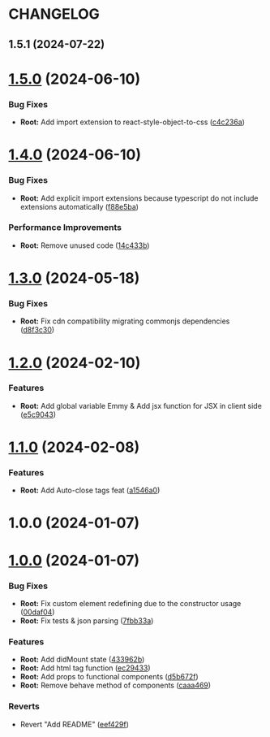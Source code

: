 # CHANGELOG

## 1.5.1 (2024-07-22)



# [1.5.0](https://github.com/emmyjs/emmy-dom/compare/1.4.0...1.5.0) (2024-06-10)


### Bug Fixes

* **Root:** Add import extension to react-style-object-to-css ([c4c236a](https://github.com/emmyjs/emmy-dom/commit/c4c236ab176f1db50f1691a144c0201740da7dd7))



# [1.4.0](https://github.com/emmyjs/emmy-dom/compare/1.3.0...1.4.0) (2024-06-10)


### Bug Fixes

* **Root:** Add explicit import extensions because typescript do not include extensions automatically ([f88e5ba](https://github.com/emmyjs/emmy-dom/commit/f88e5ba49d0d8c547e875b3377d57ece1fd1cdf5))


### Performance Improvements

* **Root:** Remove unused code ([14c433b](https://github.com/emmyjs/emmy-dom/commit/14c433b242555ffb8ea108ae304d6afd5f4677cd))



# [1.3.0](https://github.com/emmyjs/emmy-dom/compare/1.2.0...1.3.0) (2024-05-18)


### Bug Fixes

* **Root:** Fix cdn compatibility migrating commonjs dependencies ([d8f3c30](https://github.com/emmyjs/emmy-dom/commit/d8f3c308e312d4c8ae86ef602b6b996da5736b12))



# [1.2.0](https://github.com/emmyjs/emmy-dom/compare/1.1.0...1.2.0) (2024-02-10)


### Features

* **Root:** Add global variable Emmy & Add jsx function for JSX in client side ([e5c9043](https://github.com/emmyjs/emmy-dom/commit/e5c904335599a9240f063ba17fbf7f10778731ab))



# [1.1.0](https://github.com/emmyjs/emmy-dom/compare/1.0.0...1.1.0) (2024-02-08)


### Features

* **Root:** Add Auto-close tags feat ([a1546a0](https://github.com/emmyjs/emmy-dom/commit/a1546a00e16b667bffa2a78e4a80e1e148612543))



# 1.0.0 (2024-01-07)



# [1.0.0](https://github.com/emmyjs/emmy-dom/compare/0.1.2...1.0.0) (2024-01-07)


### Bug Fixes

* **Root:** Fix custom element redefining due to the constructor usage ([00daf04](https://github.com/emmyjs/emmy-dom/commit/00daf04100aa9f62bf6d89087cfa557bac770947))
* **Root:** Fix tests & json parsing ([7fbb33a](https://github.com/emmyjs/emmy-dom/commit/7fbb33a3dad9b9d6c350406e36825216c408ddae))


### Features

* **Root:** Add didMount state ([433962b](https://github.com/emmyjs/emmy-dom/commit/433962b646739621bd5f25bb3b8cad4cd59ef095))
* **Root:** Add html tag function ([ec29433](https://github.com/emmyjs/emmy-dom/commit/ec294336469ac9353f1d067d3051cc01a9c9252c))
* **Root:** Add props to functional components ([d5b672f](https://github.com/emmyjs/emmy-dom/commit/d5b672fe404092a49b36d27b24d158c0c6c05652))
* **Root:** Remove behave method of components ([caaa469](https://github.com/emmyjs/emmy-dom/commit/caaa4698df5e9dc0dab67c888efd96368def7943))


### Reverts

* Revert "Add README" ([eef429f](https://github.com/emmyjs/emmy-dom/commit/eef429fa1fe070936bfe141b4609823bfcfb5a38))



